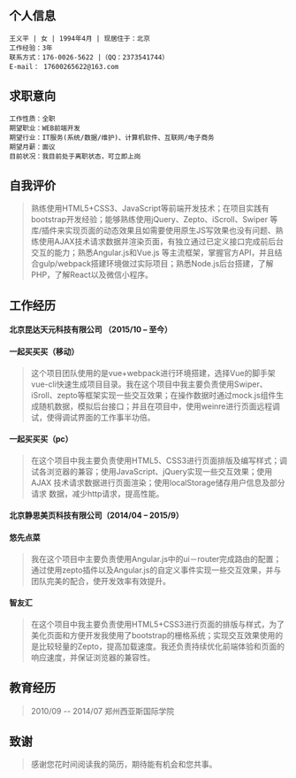 ## 个人信息

```
王义平 | 女 | 1994年4月 | 现居住于：北京
工作经验：3年
联系方式：176-0026-5622 |（QQ：2373541744）
E-mail： 17600265622@163.com
```

## 求职意向

```
工作性质：全职
期望职业：WEB前端开发
期望行业：IT服务(系统/数据/维护)、计算机软件、互联网/电子商务
期望月薪：面议
目前状况：我目前处于离职状态，可立即上岗
```

## 自我评价
> 	熟练使用HTML5+CSS3、JavaScript等前端开发技术；在项目实践有bootstrap开发经验；能够熟练使用jQuery、Zepto、iScroll、Swiper 等库/插件来实现页面的动态效果且如需要使用原生JS写效果也没有问题、熟练使用AJAX技术请求数据并渲染页面，有独立通过已定义接口完成前后台交互的能力；熟悉Angular.js和Vue.js 等主流框架，掌握官方API，并且结合gulp/webpack搭建环境做过实际项目；熟悉Node.js后台搭建，了解PHP，了解React以及微信小程序。
## 工作经历
#### 北京昆达天元科技有限公司  （2015/10 – 至今）
#### 一起买买买（移动）
> 这个项目团队使用的是vue+webpack进行环境搭建，选择Vue的脚手架vue-cli快速生成项目目录。我在这个项目中我主要负责使用Swiper、iSroll、zepto等框架实现一些交互效果；在操作数据时通过mock.js组件生成随机数据，模拟后台接口；并且在项目中，使用weinre进行页面远程调试，使得调试界面的工作事半功倍。
#### 一起买买买（pc）
> 在这个项目中我主要负责使用HTML5、CSS3进行页面排版及编写样式；调试各浏览器的兼容；使用JavaScript、jQuery实现一些交互效果；使用AJAX 技术请求数据进行页面渲染；使用localStorage储存用户信息及部分请求 数据，减少http请求，提高性能。
#### 北京静思美页科技有限公司（2014/04 – 2015/9）
#### 悠先点菜
> 	我在这个项目中主要负责使用Angular.js中的ui－router完成路由的配置；通过使用zepto插件以及Angular.js的自定义事件实现一些交互效果，并与团队完美的配合，使开发效率有效提升。
#### 智友汇
> 在这个项目中我主要负责使用HTML5+CSS3进行页面的排版与样式，为了美化页面和方便开发我使用了bootstrap的栅格系统；实现交互效果使用的是比较轻量的Zepto，提高加载速度。我还负责持续优化前端体验和页面的响应速度，并保证浏览器的兼容性。 
## 教育经历 

> 2010/09 -- 2014/07
> 郑州西亚斯国际学院

## 致谢
> 感谢您花时间阅读我的简历，期待能有机会和您共事。
